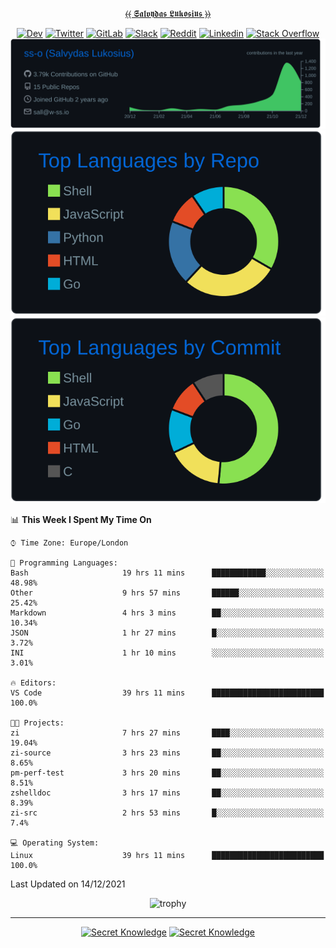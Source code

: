 <div align="center">
  
[⦑⦑ 𝕾𝖆𝖑𝖛𝖞𝖉𝖆𝖘 𝕷𝖚𝖐𝖔𝖘𝖎𝖚𝖘 ⦒⦒](https://git.io/JJwwg)
  
[![Dev](https://img.shields.io/badge/-DEV-222222?style=flat-square&logo=dev.to&logoColor=white&link=https://dev.to/sso/)](https://dev.to/sso/)
[![Twitter](https://img.shields.io/badge/-Twitter-222222?style=flat-square&logo=twitter&logoColor=white&link=https://twitter.com/salldc/)](https://twitter.com/salldc/)
[![GitLab](https://img.shields.io/badge/-GitLab-222222?style=flat-square&logo=GitLab&logoColor=white&link=https://gitlab.com/ss-o/)](https://gitlab.com/ss-o/)
[![Slack](https://img.shields.io/badge/-Slack-222222?style=flat-square&logo=Slack&logoColor=white&link=https://digital-teams.slack.com/)](https://digital-teams.slack.com/)
[![Reddit](https://img.shields.io/badge/-Reddit-222222?style=flat-square&logo=Reddit&logoColor=white&link=https://https://www.reddit.com/user/ss-o/)](https://www.reddit.com/user/ss-o/)
[![Linkedin](https://img.shields.io/badge/-LinkedIn-222222?style=flat-square&logo=Linkedin&logoColor=white&link=https://www.linkedin.com/in/digital-clouds/)](https://www.linkedin.com/in/digital-clouds/)
[![Stack Overflow](https://img.shields.io/badge/-Stack%20Overflow-222222?style=flat-square&logo=stack-overflow&logoColor=white&link=https://stackoverflow.com/users/13893752/salvydas-lukosius)](https://stackoverflow.com/users/13893752/salvydas-lukosius)
[![Proofile Details](https://raw.githubusercontent.com/ss-o/ss-o/main/profile-summary-card-output/github_dark/0-profile-details.svg)](https://github.com/vn7n24fzkq/github-profile-summary-cards)
[![Repo PerLanguage](https://raw.githubusercontent.com/ss-o/ss-o/main/profile-summary-card-output/github_dark/1-repos-per-language.svg)](https://github.com/vn7n24fzkq/github-profile-summary-cards) 
[![Commit per Language](https://raw.githubusercontent.com/ss-o/ss-o/main/profile-summary-card-output/github_dark/2-most-commit-language.svg)](https://github.com/vn7n24fzkq/github-profile-summary-cards)
  
</div>
  
<!--START_SECTION:waka-->
📊 **This Week I Spent My Time On** 

```text
⌚︎ Time Zone: Europe/London

💬 Programming Languages: 
Bash                     19 hrs 11 mins      ████████████░░░░░░░░░░░░░   48.98% 
Other                    9 hrs 57 mins       ██████░░░░░░░░░░░░░░░░░░░   25.42% 
Markdown                 4 hrs 3 mins        ██░░░░░░░░░░░░░░░░░░░░░░░   10.34% 
JSON                     1 hr 27 mins        █░░░░░░░░░░░░░░░░░░░░░░░░   3.72% 
INI                      1 hr 10 mins        ░░░░░░░░░░░░░░░░░░░░░░░░░   3.01%

🔥 Editors: 
VS Code                  39 hrs 11 mins      █████████████████████████   100.0%

🐱‍💻 Projects: 
zi                       7 hrs 27 mins       ████░░░░░░░░░░░░░░░░░░░░░   19.04% 
zi-source                3 hrs 23 mins       ██░░░░░░░░░░░░░░░░░░░░░░░   8.65% 
pm-perf-test             3 hrs 20 mins       ██░░░░░░░░░░░░░░░░░░░░░░░   8.51% 
zshelldoc                3 hrs 17 mins       ██░░░░░░░░░░░░░░░░░░░░░░░   8.39% 
zi-src                   2 hrs 53 mins       █░░░░░░░░░░░░░░░░░░░░░░░░   7.4%

💻 Operating System: 
Linux                    39 hrs 11 mins      █████████████████████████   100.0%

```


 Last Updated on 14/12/2021
<!--END_SECTION:waka-->

<div align=center>
 
![trophy](https://github-profile-trophy.vercel.app/?username=ss-o&theme=darkhub&rank=SSS,SS,S,AAA,AA,A,B,C&no-frame=true)

---

[![Secret Knowledge](https://github-readme-stats.vercel.app/api/pin/?username=github&repo=government.github.com&card_width=150&theme=blue-green&layout=compact)](https://github.com/github/government.github.com)
[![Secret Knowledge](https://github-readme-stats.vercel.app/api/pin/?username=ss-o&repo=the-book-of-secret-knowledge&card_width=150&theme=blue-green&layout=compact)](https://github.com/ss-o/the-book-of-secret-knowledge)

</div>
